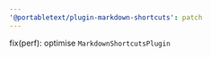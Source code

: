 ```yaml
---
'@portabletext/plugin-markdown-shortcuts': patch
---
```


fix(perf): optimise `MarkdownShortcutsPlugin`
